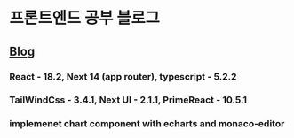 # 프론트엔드 공부 블로그

## [Blog](https://wonlee1205-blog.vercel.app/)

### React - 18.2, Next 14 (app router), typescript - 5.2.2

### TailWindCss - 3.4.1, Next UI - 2.1.1, PrimeReact - 10.5.1

### implemenet chart component with echarts and monaco-editor

